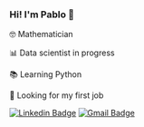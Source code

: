 ### Hi! I'm Pablo 🧉 

🤓 Mathematician 

📊 Data scientist in progress

📚 Learning Python 

🌱 Looking for my first job




[![Linkedin Badge](https://img.shields.io/badge/-Follow_Me-blue?style=for-the-badge&logo=Linkedin&logoColor=white&link=https://https://www.linkedin.com/in/pablocalderon1705/)](https://www.linkedin.com/in/pablocalderon1705/) [![Gmail Badge](https://img.shields.io/badge/-Contact_Me-d44638?style=for-the-badge&logo=Gmail&logoColor=white&link=mailto:pablocalderon1705@gmail)](mailto:pablocalderon1705@gmail.com)


<!--


### Interests
🤖 Artificial Intelligence
📊 Data Science
👯 Team working

**pablinT/pablinT** is a ✨ _special_ ✨ repository because its `README.md` (this file) appears on your GitHub profile.

Here are some ideas to get you started:

- 🔭 I’m currently working on ...
- 🌱 I’m currently learning ...
- 👯 I’m looking to collaborate on ...
- 🤔 I’m looking for help with ...
- 💬 Ask me about ...
- 📫 How to reach me: ...
- 😄 Pronouns: ...
- ⚡ Fun fact: ...
-->
